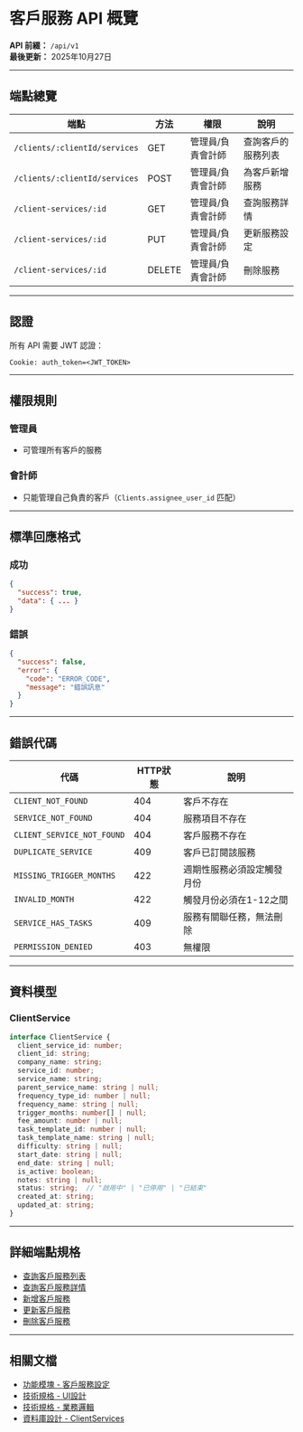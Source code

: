 # 客戶服務 API 概覽

**API 前綴：** `/api/v1`  
**最後更新：** 2025年10月27日

---

## 端點總覽

| 端點 | 方法 | 權限 | 說明 |
|------|------|------|------|
| `/clients/:clientId/services` | GET | 管理員/負責會計師 | 查詢客戶的服務列表 |
| `/clients/:clientId/services` | POST | 管理員/負責會計師 | 為客戶新增服務 |
| `/client-services/:id` | GET | 管理員/負責會計師 | 查詢服務詳情 |
| `/client-services/:id` | PUT | 管理員/負責會計師 | 更新服務設定 |
| `/client-services/:id` | DELETE | 管理員/負責會計師 | 刪除服務 |

---

## 認證

所有 API 需要 JWT 認證：
```
Cookie: auth_token=<JWT_TOKEN>
```

---

## 權限規則

### 管理員
- 可管理所有客戶的服務

### 會計師
- 只能管理自己負責的客戶（`Clients.assignee_user_id` 匹配）

---

## 標準回應格式

### 成功
```json
{
  "success": true,
  "data": { ... }
}
```

### 錯誤
```json
{
  "success": false,
  "error": {
    "code": "ERROR_CODE",
    "message": "錯誤訊息"
  }
}
```

---

## 錯誤代碼

| 代碼 | HTTP狀態 | 說明 |
|-----|---------|------|
| `CLIENT_NOT_FOUND` | 404 | 客戶不存在 |
| `SERVICE_NOT_FOUND` | 404 | 服務項目不存在 |
| `CLIENT_SERVICE_NOT_FOUND` | 404 | 客戶服務不存在 |
| `DUPLICATE_SERVICE` | 409 | 客戶已訂閱該服務 |
| `MISSING_TRIGGER_MONTHS` | 422 | 週期性服務必須設定觸發月份 |
| `INVALID_MONTH` | 422 | 觸發月份必須在1-12之間 |
| `SERVICE_HAS_TASKS` | 409 | 服務有關聯任務，無法刪除 |
| `PERMISSION_DENIED` | 403 | 無權限 |

---

## 資料模型

### ClientService
```typescript
interface ClientService {
  client_service_id: number;
  client_id: string;
  company_name: string;
  service_id: number;
  service_name: string;
  parent_service_name: string | null;
  frequency_type_id: number | null;
  frequency_name: string | null;
  trigger_months: number[] | null;
  fee_amount: number | null;
  task_template_id: number | null;
  task_template_name: string | null;
  difficulty: string | null;
  start_date: string | null;
  end_date: string | null;
  is_active: boolean;
  notes: string | null;
  status: string;  // "啟用中" | "已停用" | "已結束"
  created_at: string;
  updated_at: string;
}
```

---

## 詳細端點規格

- [查詢客戶服務列表](./查詢客戶服務列表.md)
- [查詢客戶服務詳情](./查詢客戶服務詳情.md)
- [新增客戶服務](./新增客戶服務.md)
- [更新客戶服務](./更新客戶服務.md)
- [刪除客戶服務](./刪除客戶服務.md)

---

## 相關文檔

- [功能模塊 - 客戶服務設定](../../功能模塊/15-客戶服務設定.md)
- [技術規格 - UI設計](../../技術規格/客戶服務/UI設計.md)
- [技術規格 - 業務邏輯](../../技術規格/客戶服務/業務邏輯.md)
- [資料庫設計 - ClientServices](../../資料庫設計/業務服務/ClientServices.md)


